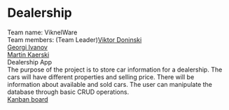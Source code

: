# Dealership

Team name: ViknelWare <br />
Team members: 
(Team Leader)[Viktor Doninski](https://gitlab.com/vicktor)<br />
[Georgi Ivanov](https://gitlab.com/ivanovg94)<br />
[Martin Kaerski](https://gitlab.com/MartinKaerski)<br />
Dealership App<br />
The purpose of the project is to store car information for a dealership. The cars will have different properties and selling price. 
There will be information about available and sold cars. The user can manipulate the database through basic CRUD operations. 
<br />
[Kanban board](https://trello.com/b/1BDyADpf/team7)